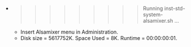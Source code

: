 * >>>>>>>>> Running inst-std-system-alsamixer.sh ...
  * Insert Alsamixer menu in Administration.
  * Disk size = 5617752K. Space Used = 8K. Runtime = 00:00:00:01.
